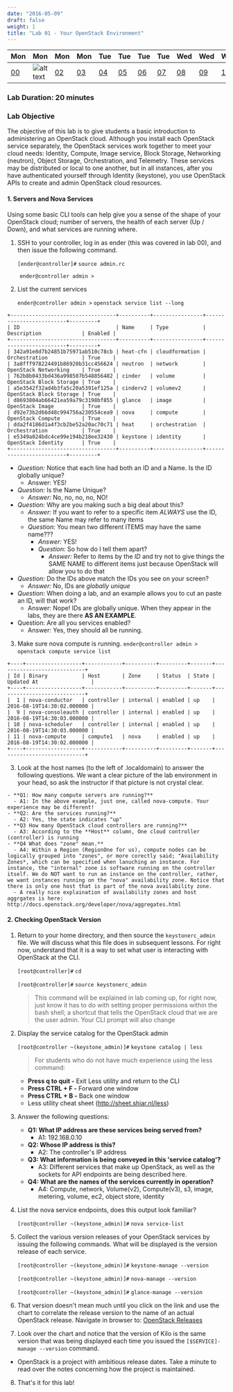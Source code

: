 ```yaml
---
date: "2016-05-09"
draft: false
weight: 1
title: "Lab 01 - Your OpenStack Environment"
---
```


|Mon|Mon|Mon|Mon|Tue|Tue|Tue|Tue|Wed|Wed|Wed|Thur|Thur|Thur|Thur|
|---|---|---|---|---|---|---|---|---|---|---|---|---|---|---|
|[00](/labs/openstack/00/)|![alt text](https://i.imgur.com/nPM3gyv.png "You are here")|[02](/labs/openstack/02/)|[03](/labs/openstack/03/)|[04](/labs/openstack/04/)|[05](/labs/openstack/05/)|[06](/labs/openstack/06/)|[07](/labs/openstack/07/)|[08](/labs/openstack/08/)|[09](/labs/openstack/09/)|[10](/labs/openstack/10/)|[11](/labs/openstack/11/)|[12](/labs/openstack/12/)|[13](/labs/openstack/13/)|[14](/labs/openstack/14/)|

### Lab Duration: 20 minutes

### Lab Objective

The objective of this lab is to give students a basic introduction to administering an OpenStack cloud. Although you install each OpenStack service separately, the OpenStack services work together to meet your cloud needs: Identity, Compute, Image service, Block Storage, Networking (neutron), Object Storage, Orchestration, and Telemetry. These services may be distributed or local to one another, but in all instances, after you have authenticated yourself through Identity (keystone), you use OpenStack APIs to create and admin OpenStack cloud resources.

#### 1. Servers and Nova Services

Using some basic CLI tools can help give you a sense of the shape of your OpenStack cloud; number of servers, the health of each server (Up / Down), and what services are running where.

1. SSH to your controller, log in as ender (this was covered in lab 00), and then issue the following command. 

    `[ender@controller]#` `source admin.rc`

```
    ender@controller admin > 
```

2. List the current services

   `ender@controller admin >` `openstack service list --long`

```
+----------------------------------+----------+----------------+-------------------------+---------+
| ID                               | Name     | Type           | Description             | Enabled |
+----------------------------------+----------+----------------+-------------------------+---------+
| 342a91e8d7b24851b75971ab510c78cb | heat-cfn | cloudformation | Orchestration           | True    |
| 3a8fff978224491b86920b31cc456624 | neutron  | network        | OpenStack Networking    | True    |
| 762b8b0433bd436a998507b548856482 | cinder   | volume         | OpenStack Block Storage | True    |
| a5e3542f32ad4b3fa5c20a5391ef125a | cinderv2 | volumev2       | OpenStack Block Storage | True    |
| d8693804ab66421ea59a79c3198bf855 | glance   | image          | OpenStack Image         | True    |
| d92e73b2d66d48c994756a230554cea9 | nova     | compute        | OpenStack Compute       | True    |
| dda2f4186d1a4f3cb2be52a20ac70c71 | heat     | orchestration  | Orchestration           | True    |
| e5349a024bdc4ce99e194b218ee32430 | keystone | identity       | OpenStack Identity      | True    |
+----------------------------------+----------+----------------+-------------------------+---------+
```
  - *Question:* Notice that each line had both an ID and a Name.  Is the ID globally unique?
    - Answer: YES!
  - *Question:* Is the Name Unique?
    - *Answer:* No, no, no, no, NO!
  - *Question:* Why are you making such a big deal about this?
    - *Answer:* If you want to refer to a specific item *ALWAYS* use the ID, the same Name may refer to many items
    - *Question:* You mean two different ITEMS may have the same name???
      - *Answer:* YES!
      - *Question:* So how do I tell them apart?
        - *Answer:* Refer to items by the *ID* and try not to give things the SAME NAME to different items just because OpenStack will allow you to do that
  - *Question:* Do the IDs above match the IDs you see on your screen?
    - *Answer:* No, IDs are *globally unique* 
  - *Question:* When doing a lab, and an example allows you to cut an paste an ID, will that work?
    - Answer: Nope! IDs are globally unique. When they appear in the labs, they are there **AS AN EXAMPLE**.   
  - Question: Are all you services enabled?
    - Answer: Yes, they should all be running.

3. Make sure nova compute is running.
   `ender@controller admin >` `openstack compute service list`

```
+----+------------------+------------+----------+---------+-------+----------------------------+
| Id | Binary           | Host       | Zone     | Status  | State | Updated At                 |
+----+------------------+------------+----------+---------+-------+----------------------------+
|  1 | nova-conductor   | controller | internal | enabled | up    | 2016-08-19T14:30:02.000000 |
|  9 | nova-consoleauth | controller | internal | enabled | up    | 2016-08-19T14:30:03.000000 |
| 10 | nova-scheduler   | controller | internal | enabled | up    | 2016-08-19T14:30:03.000000 |
| 11 | nova-compute     | compute1   | nova     | enabled | up    | 2016-08-19T14:30:02.000000 |
+----+------------------+------------+----------+---------+-------+----------------------------+
```  
  3. Look at the host names (to the left of .localdomain) to answer the following questions. We want a clear picture of the lab environment in your head, so ask the instructor if that picture is not crystal clear.
 
    - **Q1: How many compute servers are running?**
      - A1: In the above example, just one, called nova-compute. Your experience may be different!
    - **Q2: Are the services running?**
      - A2: Yes, the state indicates "up" 
    - **Q3 How many OpenStack cloud controllers are running?**
      - A3: According to the **Host** column, One cloud controller (controller) is running
    - **Q4 What does "zone" mean.**
      - A4: Within a Region (RegionOne for us), compute nodes can be logically grouped into "zones", or more corectly said; "Availability Zones*, which can be specified when lanuching an instance. For instance, the "internal" zone is software running on the controller itself. We do NOT want to run an instance on the controller, rather, we want instances running on the "nova" availability zone. Notice that there is only one host that is part of the nova availability zone. 
      - A really nice explaination of availability zones and host aggrgates is here: http://docs.openstack.org/developer/nova/aggregates.html

#### 2. Checking OpenStack Version

1. Return to your home directory, and then source the `keystonerc_admin` file. We will discuss what this file does in subsequent lessons. For right now, understand that it is a way to set what user is interacting with OpenStack at the CLI.

    `[root@controller]#` `cd`
	
	`[root@controller]#` `source keystonerc_admin`

    > This command will be explained in lab coming up, for right now, just know it has to do with setting proper permissions within the bash shell; a shortcut that tells the OpenStack cloud that we are the user admin. Your CLI prompt will also change

2. Display the service catalog for the OpenStack admin

    `[root@controller ~(keystone_admin)]#` `keystone catalog | less`
	
    > For students who do not have much experience using the less command:
    - **Press q to quit -** Exit Less utility and return to the CLI
    - **Press CTRL + F -** Forward one window
    - **Press CTRL + B -** Back one window
    - Less utility cheat sheet (http://sheet.shiar.nl/less)
 
3. Answer the following questions:

    - **Q1: What IP address are these services being served from?**
      - A1: 192.168.0.10
    - **Q2: Whose IP address is this?**
      - A2: The controller's IP address
    - **Q3: What information is being conveyed in this 'service catalog'?**
      - A3: Different services that make up OpenStack, as well as the sockets for API endpoints are being described here.
    - **Q4: What are the names of the services currently in operation?**
      - A4: Compute, network, Volume(v2), Compute(v3), s3, image, metering, volume, ec2, object store, identity

4. List the nova service endpoints, does this output look familiar? 

    `[root@controller ~(keystone_admin)]#` `nova service-list`

5. Collect the various version releases of your OpenStack services by issuing the following commands. What will be displayed is the version release of each service.

    `[root@controller ~(keystone_admin)]#` `keystone-manage --version`

    `[root@controller ~(keystone_admin)]#` `nova-manage --version`

    `[root@controller ~(keystone_admin)]#` `glance-manage --version`

6. That version doesn't mean much until you click on the link and use the chart to correlate the release version to the name of an actual OpenStack release. Navigate in browser to: [OpenStack Releases](https://wiki.openstack.org/wiki/Releases)

7. Look over the chart and notice that the version of Kilo is the same version that was being displayed each time you issued the `[$SERVICE]-manage --version` command.

 * OpenStack is a project with ambitious release dates. Take a minute to read over the notes concerning how the project is maintained.
 
8. That's it for this lab!
